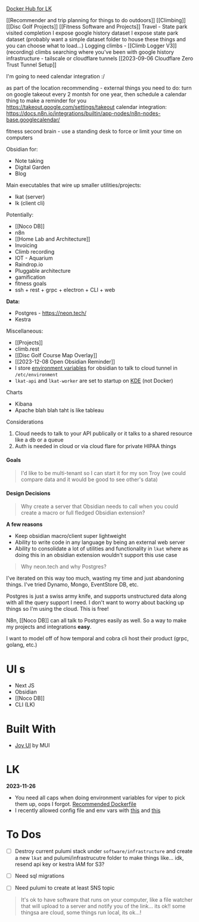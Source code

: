 [Docker Hub for LK](https://hub.docker.com/repository/docker/loonison101/lk/tags?page=1&ordering=last_updated)

[[Recommender and trip planning for things to do outdoors]]
[[Climbing]]
[[Disc Golf Projects]]
[[Fitness Software and Projects]]
Travel - State park visited completion
I expose google history dataset
I expose state park dataset (probably want a simple dataset folder to house these things and you can choose what to load...)
Logging climbs - [[Climb Logger V3]]
(recording) climbs
searching where you've been with google history
infrastructure - tailscale or cloudflare tunnels [[2023-09-06 Cloudflare Zero Trust Tunnel Setup]]

I'm going to need calendar integration :/ 

as part of the location recommending - external things you need to do: turn on google takeout every 2 montsh for one year, then schedule a calendar thing to make a reminder for you https://takeout.google.com/settings/takeout 
calendar integration: https://docs.n8n.io/integrations/builtin/app-nodes/n8n-nodes-base.googlecalendar/

fitness second brain - use a standing desk to force or limit your time on computers

Obsidian for:
- Note taking
- Digital Garden
- Blog

Main executables that wire up smaller utilities/projects:
- lkat (server)
- lk (client cli)

Potentially:
- [[Noco DB]]
- n8n
- [[Home Lab and Architecture]]
- Invoicing
- Climb recording
- IOT - Aquarium
- Raindrop.io
- Pluggable architecture
- gamification
- fitness goals
- ssh + rest + grpc + electron + CLI + web

**Data:**
- Postgres - https://neon.tech/
- Kestra

Miscellaneous:
- [[Projects]]
- climb.rest
- [[Disc Golf Course Map Overlay]]
- [[2023-12-08 Open Obsidian Reminder]]
- I store [environment variables](https://unix.stackexchange.com/questions/813/how-to-determine-where-an-environment-variable-came-from) for obsidian to talk to cloud tunnel in `/etc/environment`
- `lkat-api` and `lkat-worker` are set to startup on [KDE](https://askubuntu.com/questions/1424318/how-to-autostart-an-executable-file-after-login) (not Docker)

Charts
- Kibana
- Apache blah blah taht is like tableau

Considerations
1. Cloud needs to talk to your API publically or it talks to a shared resource like a db or a queue
2. Auth is needed in cloud or via cloud flare for private HIPAA things
#### Goals

> I'd like to be multi-tenant so I can start it for my son Troy (we could compare data and it would be good to see other's data)



#### Design Decisions

> Why create a server that Obsidian needs to call when you could create a macro or full fledged Obsidian extension?

**A few reasons**
- Keep obsidian macro/client super lightweight
- Ability to write code in any language by being an external web server
- Ability to consolidate a lot of utilities and functionality in `lkat` where as doing this in an obsidian extension wouldn't support this use case

> Why neon.tech and why Postgres?

I've iterated on this way too much, wasting my time and just abandoning things. I've tried Dynamo, Mongo, EventStore DB, etc. 

Postgres is just a swiss army knife, and supports unstructured data along with all the query support I need. I don't want to worry about backing up things so I'm using the cloud. This is free!

N8n, [[Noco DB]] can all talk to Postgres easily as well. So a way to make my projects and integrations **easy**.

I want to model off of how temporal and cobra cli host their product (grpc, golang, etc.)

# UI s
- Next JS
- Obsidian
- [[Noco DB]]
- CLI (LK)


# Built With
- [Joy UI](https://mui.com/joy-ui/getting-started/) by MUI

# LK

**2023-11-26**
- You need all caps when doing environment variables for viper to pick them up, oops I forgot. [Recommended Dockerfile](https://docs.docker.com/language/golang/build-images/)
- I recently allowed config file and env vars with [this](https://dev.to/techschoolguru/load-config-from-file-environment-variables-in-golang-with-viper-2j2d) and [this](https://articles.wesionary.team/environment-variable-configuration-in-your-golang-project-using-viper-4e8289ef664d)




# To Dos
- [ ] Destroy current pulumi stack under `software/infrastructure` and create a new `lkat` and pulumi/infrastrucutre folder to make things like... idk, resend api key or kestra IAM for S3?
- [ ] Need sql migrations
- [ ] Need pulumi to create at least SNS topic


> It's ok to have software that runs on your computer, like a file watcher that will upload to a server and notify you of the link... its ok!! some thingsa are cloud, some things run local, its ok...!
